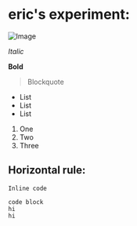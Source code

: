 # eric's experiment:

![Image](https://upload.wikimedia.org/wikipedia/commons/thumb/b/b4/The_Sun_by_the_Atmospheric_Imaging_Assembly_of_NASA%27s_Solar_Dynamics_Observatory_-_20100819.jpg/220px-The_Sun_by_the_Atmospheric_Imaging_Assembly_of_NASA%27s_Solar_Dynamics_Observatory_-_20100819.jpg)

_Italic_

__Bold__

> Blockquote

* List
* List
* List

1. One
2. Two
3. Three

Horizontal rule:
---

`Inline code`

```
code block
hi
hi
```
